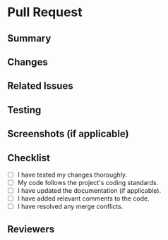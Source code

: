 # Pull Request

## Summary

<!-- Briefly describe the purpose and scope of this pull request. -->

## Changes

<!-- List the major changes introduced by this pull request. -->

## Related Issues

<!-- Reference any related issues or feature requests (e.g., "Fixes #123", "Closes #456"). -->

## Testing

<!-- Describe the steps taken to test the changes made in this pull request. -->

## Screenshots (if applicable)

<!-- Include any relevant screenshots to showcase visual changes, if applicable. -->

## Checklist

<!-- Please check each item when your PR is ready for review. -->

- [ ] I have tested my changes thoroughly.
- [ ] My code follows the project's coding standards.
- [ ] I have updated the documentation (if applicable).
- [ ] I have added relevant comments to the code.
- [ ] I have resolved any merge conflicts.

## Reviewers

<!-- Mention any specific team members or individuals who should review this PR. -->
